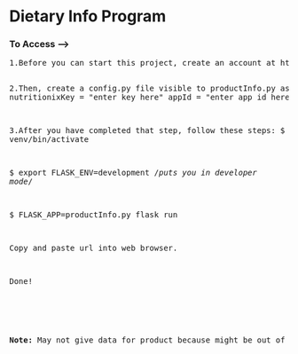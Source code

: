 <h1>Dietary Info Program</h1>


<h3>To Access --> </h3>
<p>
<pre>1.Before you can start this project, create an account at https://www.nutritionix.com/business/api and get your API keys.


2.Then, create a config.py file visible to productInfo.py as such:
nutritionixKey = "enter key here"
appId = "enter app id here"



3.After you have completed that step, follow these steps:
$ source venv/bin/activate

$ export FLASK_ENV=development                              /*puts you in developer mode*/

$ FLASK_APP=productInfo.py flask run

Copy and paste url into web browser.

Done!
</p>

<p><b>Note:</b> May not give data for product because might be out of database lookups</p>
